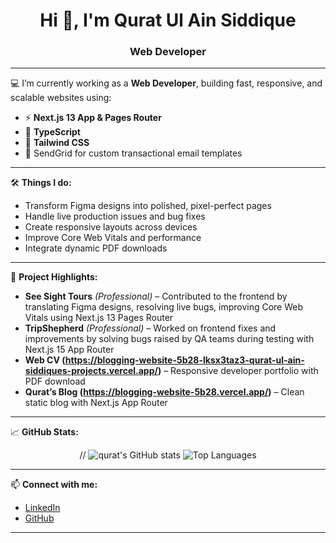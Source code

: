 <h1 align="center">Hi 👋, I'm Qurat Ul Ain Siddique</h1>
<h3 align="center">Web Developer </h3>

---

💻 I’m currently working as a **Web Developer**, building fast, responsive, and scalable websites using:

- ⚡ **Next.js 13 App & Pages Router**
- 🧠 **TypeScript**
- 🎨 **Tailwind CSS**
- 💌 SendGrid for custom transactional email templates

---

🛠️ **Things I do:**

- Transform Figma designs into polished, pixel-perfect pages
- Handle live production issues and bug fixes
- Create responsive layouts across devices
- Improve Core Web Vitals and performance
- Integrate dynamic PDF downloads

---

📌 **Project Highlights:**

- **See Sight Tours** *(Professional)* – Contributed to the frontend by translating Figma designs, resolving live bugs, improving Core Web Vitals using Next.js 13 Pages Router
- **TripShepherd** *(Professional)* – Worked on frontend fixes and improvements by solving bugs raised by QA teams during testing with Next.js 15 App Router
- **Web CV (https://blogging-website-5b28-lksx3taz3-qurat-ul-ain-siddiques-projects.vercel.app/)** – Responsive developer portfolio with PDF download  
- **Qurat’s Blog (https://blogging-website-5b28.vercel.app/)** – Clean static blog with Next.js App Router 

---


📈 **GitHub Stats:**

<p align="center">
 // <img src="https://github-readme-stats.vercel.app/api?username=quratulain-siddique&show_icons=true&theme=radical" alt="qurat's GitHub stats" />
  <img src="https://github-readme-stats.vercel.app/api/top-langs/?username=quratulain-siddique&layout=compact&theme=radical" alt="Top Languages" />
</p>

---

📫 **Connect with me:**

- [LinkedIn](https://www.linkedin.com/in/quratulain-siddique/)
- [GitHub](https://github.com/quratulain-siddique)

---
